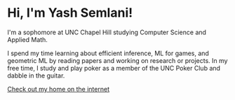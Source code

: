 # Hi, I'm Yash Semlani!

I'm a sophomore at UNC Chapel Hill studying Computer Science and Applied Math. 

I spend my time learning about efficient inference, ML for games, and geometric ML by reading papers and working on research or projects. In my free time, I study and play poker as a member of the UNC Poker Club and dabble in the guitar.

[Check out my home on the internet](https://yvsemlani.vercel.app/)
